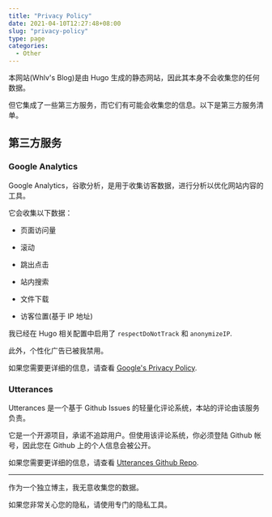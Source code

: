 ```yaml
---
title: "Privacy Policy"
date: 2021-04-10T12:27:48+08:00
slug: "privacy-policy"
type: page
categories:
  - Other
---
```


本网站(Whlv's Blog)是由 Hugo 生成的静态网站，因此其本身不会收集您的任何数据。

但它集成了一些第三方服务，而它们有可能会收集您的信息。以下是第三方服务清单。

## 第三方服务

### Google Analytics

Google Analytics，谷歌分析，是用于收集访客数据，进行分析以优化网站内容的工具。

它会收集以下数据：

- 页面访问量

- 滚动

- 跳出点击

- 站内搜索

- 文件下载

- 访客位置(基于 IP 地址)

我已经在 Hugo 相关配置中启用了 `respectDoNotTrack` 和 `anonymizeIP`. 

此外，个性化广告已被我禁用。

如果您需要更详细的信息，请查看 [Google's Privacy Policy](https://policies.google.com/privacy).

### Utterances

Utterances 是一个基于 Github Issues 的轻量化评论系统，本站的评论由该服务负责。

它是一个开源项目，承诺不追踪用户。但使用该评论系统，你必须登陆 Github 帐号，因此您在 Github 上的个人信息会被公开。

如果您需要更详细的信息，请查看 [Utterances Github Repo](https://github.com/utterance/utterances).

---

作为一个独立博主，我无意收集您的数据。

如果您非常关心您的隐私，请使用专门的隐私工具。